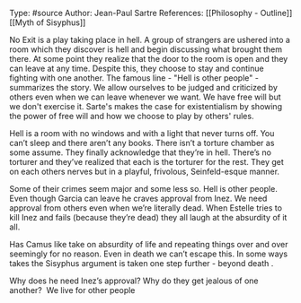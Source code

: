 Type: #source 
Author: Jean-Paul Sartre
References: [[Philosophy - Outline]]
[[Myth of Sisyphus]]

No Exit is a play taking place in hell. A group of strangers are ushered into a room which they discover is hell and begin discussing what brought them there. At some point they realize that the door to the room is open and they can leave at any time. Despite this, they choose to stay and continue fighting with one another. The famous line - "Hell is other people" - summarizes the story. We allow ourselves to be judged and criticized by others even when we can leave whenever we want. We have free will but we don't exercise it. Sarte's makes the case for existentialism by showing the power of free will and how we choose to play by others' rules. 

Hell is a room with no windows and with a light that never turns off. You can’t sleep and there aren’t any books. There isn’t a torture chamber as some assume. They finally acknowledge that they’re in hell. There’s no torturer and they’ve realized that each is the torturer for the rest. They get on each others nerves but in a playful, frivolous, Seinfeld-esque manner.

Some of their crimes seem major and some less so. Hell is other people. Even though Garcia can leave he craves approval from Inez. We need approval from others even when we’re literally dead. 
When Estelle tries to kill Inez and fails (because they’re dead) they all laugh at the absurdity of it all. 

Has Camus like take on absurdity of life and repeating things over and over seemingly for no reason. Even in death we can’t escape this. In some ways takes the Sisyphus argument is taken one step further - beyond death .
  
Why does he need Inez’s approval? Why do they get jealous of one another? 
We live for other people